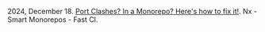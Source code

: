 


2024, December 18. [Port Clashes? In a Monorepo? Here's how to fix it!](http://localhost:5173/). Nx - Smart Monorepos - Fast CI.